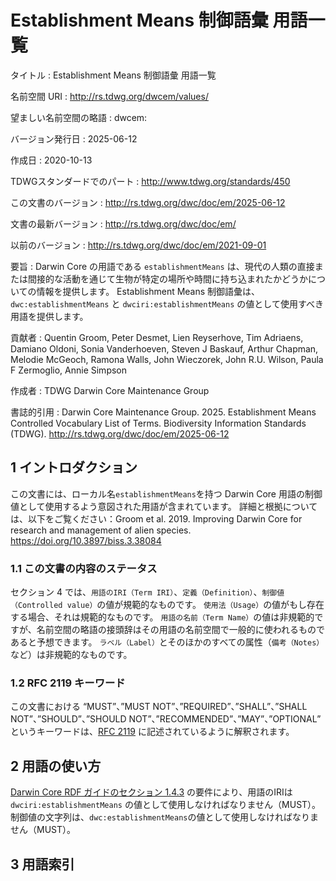 # Establishment Means 制御語彙 用語一覧

タイトル
: Establishment Means 制御語彙 用語一覧

名前空間 URI
: <http://rs.tdwg.org/dwcem/values/>

望ましい名前空間の略語
: dwcem:

バージョン発行日
: 2025-06-12

作成日
: 2020-10-13

TDWGスタンダードでのパート
: <http://www.tdwg.org/standards/450>

この文書のバージョン
: <http://rs.tdwg.org/dwc/doc/em/2025-06-12>

文書の最新バージョン
: <http://rs.tdwg.org/dwc/doc/em/>

以前のバージョン
: <http://rs.tdwg.org/dwc/doc/em/2021-09-01>

要旨
: Darwin Core の用語である `establishmentMeans` は、現代の人類の直接または間接的な活動を通じて生物が特定の場所や時間に持ち込まれたかどうかについての情報を提供します。 Establishment Means 制御語彙は、`dwc:establishmentMeans` と `dwciri:establishmentMeans` の値として使用すべき用語を提供します。

貢献者
: Quentin Groom, Peter Desmet, Lien Reyserhove, Tim Adriaens, Damiano Oldoni, Sonia Vanderhoeven, Steven J Baskauf, Arthur Chapman, Melodie McGeoch, Ramona Walls, John Wieczorek, John R.U. Wilson, Paula F Zermoglio, Annie Simpson

作成者
: TDWG Darwin Core Maintenance Group

書誌的引用
: Darwin Core Maintenance Group. 2025. Establishment Means Controlled Vocabulary List of Terms. Biodiversity Information Standards (TDWG). <http://rs.tdwg.org/dwc/doc/em/2025-06-12>

## 1 イントロダクション

この文書には、ローカル名`establishmentMeans`を持つ Darwin Core 用語の制御値として使用するよう意図された用語が含まれています。 詳細と根拠については、以下をご覧ください：Groom et al. 2019. Improving Darwin Core for research and management of alien species. <https://doi.org/10.3897/biss.3.38084>

### 1.1 この文書の内容のステータス

セクション 4 では、`用語のIRI（Term IRI）`、`定義（Definition）`、`制御値（Controlled value）`の値が規範的なものです。 `使用法（Usage）`の値がもし存在する場合、それは規範的なものです。  `用語の名前（Term Name）`の値は非規範的ですが、名前空間の略語の接頭辞はその用語の名前空間で一般的に使われるものであると予想できます。  `ラベル（Label）`とそのほかのすべての属性（`備考（Notes）`など）は非規範的なものです。

### 1.2 RFC 2119 キーワード

この文書における “MUST”、”MUST NOT”、”REQUIRED”、”SHALL”、”SHALL NOT”、”SHOULD”、”SHOULD NOT”、”RECOMMENDED”、”MAY”、”OPTIONAL” というキーワードは、[RFC 2119](https://tools.ietf.org/html/rfc2119) に記述されているように解釈されます。

## 2 用語の使い方

[Darwin Core RDF ガイドのセクション 1.4.3](https://dwc.tdwg.org/rdf/#143-use-of-darwin-core-terms-in-rdf-normative) の要件により、用語のIRIは `dwciri:establishmentMeans` の値として使用しなければなりません（MUST）。 制御値の文字列は、`dwc:establishmentMeans`の値として使用しなければなりません（MUST）。

## 3 用語索引
